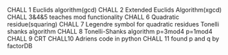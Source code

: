 CHALL 1
Euclids algorithm(gcd)
CHALL 2
Extended Euclids Algorithm(xgcd)
CHALL 3&4&5
teaches mod functionality
CHALL 6
Quadratic residue(squaring)
CHALL 7
Legendre symbol for quadratic residues
Tonelli shanks algorithm
CHALL 8
Tonelli-Shanks algorithm
p=3mod4
p=1mod4
CHALL 9
CRT
CHALL10
Adriens code in python
CHALL 11
found p and q by factorDB

